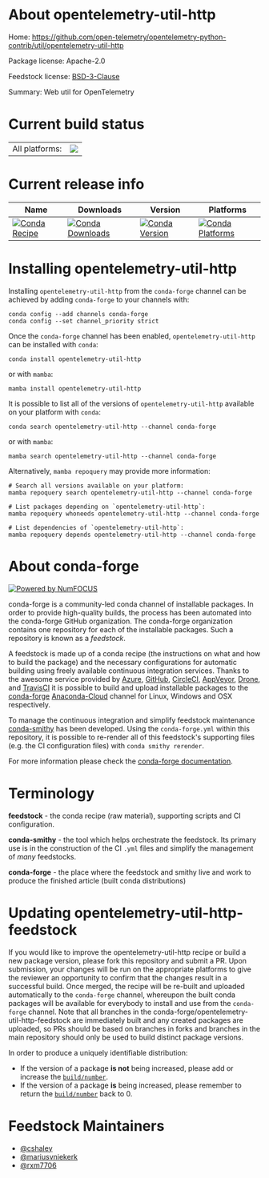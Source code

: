 About opentelemetry-util-http
=============================

Home: https://github.com/open-telemetry/opentelemetry-python-contrib/util/opentelemetry-util-http

Package license: Apache-2.0

Feedstock license: [BSD-3-Clause](https://github.com/conda-forge/opentelemetry-util-http-feedstock/blob/main/LICENSE.txt)

Summary: Web util for OpenTelemetry

Current build status
====================


<table><tr><td>All platforms:</td>
    <td>
      <a href="https://dev.azure.com/conda-forge/feedstock-builds/_build/latest?definitionId=13870&branchName=main">
        <img src="https://dev.azure.com/conda-forge/feedstock-builds/_apis/build/status/opentelemetry-util-http-feedstock?branchName=main">
      </a>
    </td>
  </tr>
</table>

Current release info
====================

| Name | Downloads | Version | Platforms |
| --- | --- | --- | --- |
| [![Conda Recipe](https://img.shields.io/badge/recipe-opentelemetry--util--http-green.svg)](https://anaconda.org/conda-forge/opentelemetry-util-http) | [![Conda Downloads](https://img.shields.io/conda/dn/conda-forge/opentelemetry-util-http.svg)](https://anaconda.org/conda-forge/opentelemetry-util-http) | [![Conda Version](https://img.shields.io/conda/vn/conda-forge/opentelemetry-util-http.svg)](https://anaconda.org/conda-forge/opentelemetry-util-http) | [![Conda Platforms](https://img.shields.io/conda/pn/conda-forge/opentelemetry-util-http.svg)](https://anaconda.org/conda-forge/opentelemetry-util-http) |

Installing opentelemetry-util-http
==================================

Installing `opentelemetry-util-http` from the `conda-forge` channel can be achieved by adding `conda-forge` to your channels with:

```
conda config --add channels conda-forge
conda config --set channel_priority strict
```

Once the `conda-forge` channel has been enabled, `opentelemetry-util-http` can be installed with `conda`:

```
conda install opentelemetry-util-http
```

or with `mamba`:

```
mamba install opentelemetry-util-http
```

It is possible to list all of the versions of `opentelemetry-util-http` available on your platform with `conda`:

```
conda search opentelemetry-util-http --channel conda-forge
```

or with `mamba`:

```
mamba search opentelemetry-util-http --channel conda-forge
```

Alternatively, `mamba repoquery` may provide more information:

```
# Search all versions available on your platform:
mamba repoquery search opentelemetry-util-http --channel conda-forge

# List packages depending on `opentelemetry-util-http`:
mamba repoquery whoneeds opentelemetry-util-http --channel conda-forge

# List dependencies of `opentelemetry-util-http`:
mamba repoquery depends opentelemetry-util-http --channel conda-forge
```


About conda-forge
=================

[![Powered by
NumFOCUS](https://img.shields.io/badge/powered%20by-NumFOCUS-orange.svg?style=flat&colorA=E1523D&colorB=007D8A)](https://numfocus.org)

conda-forge is a community-led conda channel of installable packages.
In order to provide high-quality builds, the process has been automated into the
conda-forge GitHub organization. The conda-forge organization contains one repository
for each of the installable packages. Such a repository is known as a *feedstock*.

A feedstock is made up of a conda recipe (the instructions on what and how to build
the package) and the necessary configurations for automatic building using freely
available continuous integration services. Thanks to the awesome service provided by
[Azure](https://azure.microsoft.com/en-us/services/devops/), [GitHub](https://github.com/),
[CircleCI](https://circleci.com/), [AppVeyor](https://www.appveyor.com/),
[Drone](https://cloud.drone.io/welcome), and [TravisCI](https://travis-ci.com/)
it is possible to build and upload installable packages to the
[conda-forge](https://anaconda.org/conda-forge) [Anaconda-Cloud](https://anaconda.org/)
channel for Linux, Windows and OSX respectively.

To manage the continuous integration and simplify feedstock maintenance
[conda-smithy](https://github.com/conda-forge/conda-smithy) has been developed.
Using the ``conda-forge.yml`` within this repository, it is possible to re-render all of
this feedstock's supporting files (e.g. the CI configuration files) with ``conda smithy rerender``.

For more information please check the [conda-forge documentation](https://conda-forge.org/docs/).

Terminology
===========

**feedstock** - the conda recipe (raw material), supporting scripts and CI configuration.

**conda-smithy** - the tool which helps orchestrate the feedstock.
                   Its primary use is in the construction of the CI ``.yml`` files
                   and simplify the management of *many* feedstocks.

**conda-forge** - the place where the feedstock and smithy live and work to
                  produce the finished article (built conda distributions)


Updating opentelemetry-util-http-feedstock
==========================================

If you would like to improve the opentelemetry-util-http recipe or build a new
package version, please fork this repository and submit a PR. Upon submission,
your changes will be run on the appropriate platforms to give the reviewer an
opportunity to confirm that the changes result in a successful build. Once
merged, the recipe will be re-built and uploaded automatically to the
`conda-forge` channel, whereupon the built conda packages will be available for
everybody to install and use from the `conda-forge` channel.
Note that all branches in the conda-forge/opentelemetry-util-http-feedstock are
immediately built and any created packages are uploaded, so PRs should be based
on branches in forks and branches in the main repository should only be used to
build distinct package versions.

In order to produce a uniquely identifiable distribution:
 * If the version of a package **is not** being increased, please add or increase
   the [``build/number``](https://docs.conda.io/projects/conda-build/en/latest/resources/define-metadata.html#build-number-and-string).
 * If the version of a package **is** being increased, please remember to return
   the [``build/number``](https://docs.conda.io/projects/conda-build/en/latest/resources/define-metadata.html#build-number-and-string)
   back to 0.

Feedstock Maintainers
=====================

* [@cshaley](https://github.com/cshaley/)
* [@mariusvniekerk](https://github.com/mariusvniekerk/)
* [@rxm7706](https://github.com/rxm7706/)

